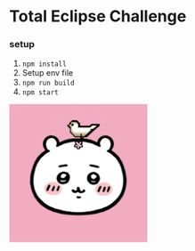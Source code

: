 # Total Eclipse Challenge

### setup
1. `npm install` <br>
2. Setup env file <br>
3. `npm run build` <br>
4. `npm start` <br>

![GenImage](public/image/gen_img.png)
